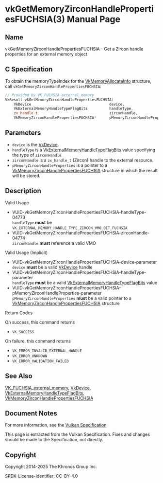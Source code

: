 # vkGetMemoryZirconHandlePropertiesFUCHSIA(3) Manual Page

## Name

vkGetMemoryZirconHandlePropertiesFUCHSIA - Get a Zircon handle properties for an external memory object



## [](#_c_specification)C Specification

To obtain the memoryTypeIndex for the [VkMemoryAllocateInfo](https://registry.khronos.org/vulkan/specs/latest/man/html/VkMemoryAllocateInfo.html) structure, call `vkGetMemoryZirconHandlePropertiesFUCHSIA`:

```c++
// Provided by VK_FUCHSIA_external_memory
VkResult vkGetMemoryZirconHandlePropertiesFUCHSIA(
    VkDevice                                    device,
    VkExternalMemoryHandleTypeFlagBits          handleType,
    zx_handle_t                                 zirconHandle,
    VkMemoryZirconHandlePropertiesFUCHSIA*      pMemoryZirconHandleProperties);
```

## [](#_parameters)Parameters

- `device` is the [VkDevice](https://registry.khronos.org/vulkan/specs/latest/man/html/VkDevice.html).
- `handleType` is a [VkExternalMemoryHandleTypeFlagBits](https://registry.khronos.org/vulkan/specs/latest/man/html/VkExternalMemoryHandleTypeFlagBits.html) value specifying the type of `zirconHandle`
- `zirconHandle` is a `zx_handle_t` (Zircon) handle to the external resource.
- `pMemoryZirconHandleProperties` is a pointer to a [VkMemoryZirconHandlePropertiesFUCHSIA](https://registry.khronos.org/vulkan/specs/latest/man/html/VkMemoryZirconHandlePropertiesFUCHSIA.html) structure in which the result will be stored.

## [](#_description)Description

Valid Usage

- [](#VUID-vkGetMemoryZirconHandlePropertiesFUCHSIA-handleType-04773)VUID-vkGetMemoryZirconHandlePropertiesFUCHSIA-handleType-04773  
  `handleType` **must** be `VK_EXTERNAL_MEMORY_HANDLE_TYPE_ZIRCON_VMO_BIT_FUCHSIA`
- [](#VUID-vkGetMemoryZirconHandlePropertiesFUCHSIA-zirconHandle-04774)VUID-vkGetMemoryZirconHandlePropertiesFUCHSIA-zirconHandle-04774  
  `zirconHandle` **must** reference a valid VMO

Valid Usage (Implicit)

- [](#VUID-vkGetMemoryZirconHandlePropertiesFUCHSIA-device-parameter)VUID-vkGetMemoryZirconHandlePropertiesFUCHSIA-device-parameter  
  `device` **must** be a valid [VkDevice](https://registry.khronos.org/vulkan/specs/latest/man/html/VkDevice.html) handle
- [](#VUID-vkGetMemoryZirconHandlePropertiesFUCHSIA-handleType-parameter)VUID-vkGetMemoryZirconHandlePropertiesFUCHSIA-handleType-parameter  
  `handleType` **must** be a valid [VkExternalMemoryHandleTypeFlagBits](https://registry.khronos.org/vulkan/specs/latest/man/html/VkExternalMemoryHandleTypeFlagBits.html) value
- [](#VUID-vkGetMemoryZirconHandlePropertiesFUCHSIA-pMemoryZirconHandleProperties-parameter)VUID-vkGetMemoryZirconHandlePropertiesFUCHSIA-pMemoryZirconHandleProperties-parameter  
  `pMemoryZirconHandleProperties` **must** be a valid pointer to a [VkMemoryZirconHandlePropertiesFUCHSIA](https://registry.khronos.org/vulkan/specs/latest/man/html/VkMemoryZirconHandlePropertiesFUCHSIA.html) structure

Return Codes

On success, this command returns

- `VK_SUCCESS`

On failure, this command returns

- `VK_ERROR_INVALID_EXTERNAL_HANDLE`
- `VK_ERROR_UNKNOWN`
- `VK_ERROR_VALIDATION_FAILED`

## [](#_see_also)See Also

[VK\_FUCHSIA\_external\_memory](https://registry.khronos.org/vulkan/specs/latest/man/html/VK_FUCHSIA_external_memory.html), [VkDevice](https://registry.khronos.org/vulkan/specs/latest/man/html/VkDevice.html), [VkExternalMemoryHandleTypeFlagBits](https://registry.khronos.org/vulkan/specs/latest/man/html/VkExternalMemoryHandleTypeFlagBits.html), [VkMemoryZirconHandlePropertiesFUCHSIA](https://registry.khronos.org/vulkan/specs/latest/man/html/VkMemoryZirconHandlePropertiesFUCHSIA.html)

## [](#_document_notes)Document Notes

For more information, see the [Vulkan Specification](https://registry.khronos.org/vulkan/specs/latest/html/vkspec.html#vkGetMemoryZirconHandlePropertiesFUCHSIA)

This page is extracted from the Vulkan Specification. Fixes and changes should be made to the Specification, not directly.

## [](#_copyright)Copyright

Copyright 2014-2025 The Khronos Group Inc.

SPDX-License-Identifier: CC-BY-4.0